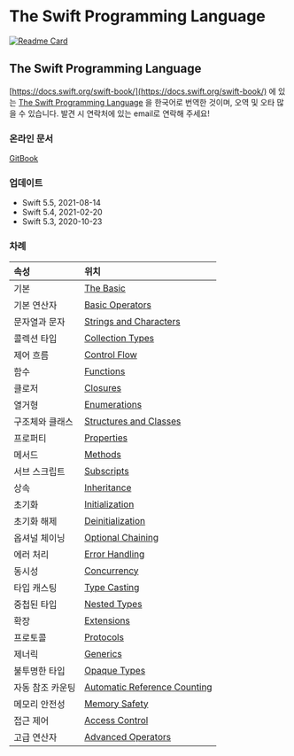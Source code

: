 # The Swift Programming Language

[![Readme Card](https://github-readme-stats.vercel.app/api/pin/?username=bbiguduk&repo=Swift_language_guide_kr&theme=midnight-purple)](https://github.com/anuraghazra/github-readme-stats)

## The Swift Programming Language

[https://docs.swift.org/swift-book/](https://docs.swift.org/swift-book/) 에 있는 [The Swift Programming Language](https://docs.swift.org/swift-book/) 을 한국어로 번역한 것이며, 오역 및 오타 많을 수 있습니다. 발견 시 연락처에 있는 email로 연락해 주세요!

### 온라인 문서

[GitBook](https://bbiguduk.gitbook.io/swift)

### 업데이트

* Swift 5.5, 2021-08-14
* Swift 5.4, 2021-02-20
* Swift 5.3, 2020-10-23

### 차례

| 속성 | 위치 |
| :--- | :--- |
| 기본 | [The Basic](https://github.com/bbiguduk/Swift_language_guide_kr/blob/master/language-guide-1/the-basics.md) |
| 기본 연산자 | [Basic Operators](https://github.com/bbiguduk/Swift_language_guide_kr/blob/master/language-guide-1/basic-operators.md) |
| 문자열과 문자 | [Strings and Characters](https://github.com/bbiguduk/Swift_language_guide_kr/blob/master/language-guide-1/strings-and-characters.md) |
| 콜렉션 타입 | [Collection Types](https://github.com/bbiguduk/Swift_language_guide_kr/blob/master/language-guide-1/collection-types.md) |
| 제어 흐름 | [Control Flow](https://github.com/bbiguduk/Swift_language_guide_kr/blob/master/language-guide-1/control-flow.md) |
| 함수 | [Functions](https://github.com/bbiguduk/Swift_language_guide_kr/blob/master/language-guide-1/functions.md) |
| 클로저 | [Closures](https://github.com/bbiguduk/Swift_language_guide_kr/blob/master/language-guide-1/closures.md) |
| 열거형 | [Enumerations](https://github.com/bbiguduk/Swift_language_guide_kr/blob/master/language-guide-1/enumerations.md) |
| 구조체와 클래스 | [Structures and Classes](https://github.com/bbiguduk/Swift_language_guide_kr/blob/master/language-guide-1/structures-and-classes.md) |
| 프로퍼티 | [Properties](https://github.com/bbiguduk/Swift_language_guide_kr/blob/master/language-guide-1/properties.md) |
| 메서드 | [Methods](https://github.com/bbiguduk/Swift_language_guide_kr/blob/master/language-guide-1/methods.md) |
| 서브 스크립트 | [Subscripts](https://github.com/bbiguduk/Swift_language_guide_kr/blob/master/language-guide-1/subscripts.md) |
| 상속 | [Inheritance](https://github.com/bbiguduk/Swift_language_guide_kr/blob/master/language-guide-1/inheritance.md) |
| 초기화 | [Initialization](https://github.com/bbiguduk/Swift_language_guide_kr/blob/master/language-guide-1/initialization.md) |
| 초기화 해제 | [Deinitialization](https://github.com/bbiguduk/Swift_language_guide_kr/blob/master/language-guide-1/deinitialization.md) |
| 옵셔널 체이닝 | [Optional Chaining](https://github.com/bbiguduk/Swift_language_guide_kr/blob/master/language-guide-1/optional-chaining.md) |
| 에러 처리 | [Error Handling](https://github.com/bbiguduk/Swift_language_guide_kr/blob/master/language-guide-1/error-handling.md) |
| 동시성 | [Concurrency](language-guide-1/concurrency.md) |
| 타입 캐스팅 | [Type Casting](https://github.com/bbiguduk/Swift_language_guide_kr/blob/master/language-guide-1/type-casting.md) |
| 중첩된 타입 | [Nested Types](https://github.com/bbiguduk/Swift_language_guide_kr/blob/master/language-guide-1/nested-types.md) |
| 확장 | [Extensions](https://github.com/bbiguduk/Swift_language_guide_kr/blob/master/language-guide-1/extensions.md) |
| 프로토콜 | [Protocols](https://github.com/bbiguduk/Swift_language_guide_kr/blob/master/language-guide-1/protocols.md) |
| 제너릭 | [Generics](https://github.com/bbiguduk/Swift_language_guide_kr/blob/master/language-guide-1/generics.md) |
| 불투명한 타입 | [Opaque Types](https://github.com/bbiguduk/Swift_language_guide_kr/blob/master/language-guide-1/opaque-types.md) |
| 자동 참조 카운팅 | [Automatic Reference Counting](https://github.com/bbiguduk/Swift_language_guide_kr/blob/master/language-guide-1/automatic-reference-counting.md) |
| 메모리 안전성 | [Memory Safety](https://github.com/bbiguduk/Swift_language_guide_kr/blob/master/language-guide-1/memory-safety.md) |
| 접근 제어 | [Access Control](https://github.com/bbiguduk/Swift_language_guide_kr/blob/master/language-guide-1/access-control.md) |
| 고급 연산자 | [Advanced Operators](https://github.com/bbiguduk/Swift_language_guide_kr/blob/master/language-guide-1/advanced-operators.md) |

